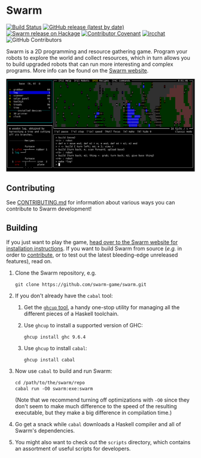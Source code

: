 Swarm
=====

[![Build Status][build-status]][actions]
[![GitHub release (latest by date)][release-img]][releases]
[![Swarm release on Hackage][hackage-img]][hackage]
[![Contributor Covenant][badge-covenant]](CODE_OF_CONDUCT.md)
[![ircchat][badge-ircchat]][ircchat]
![GitHub Contributors][contribs]

[build-status]: https://github.com/swarm-game/swarm/actions/workflows/haskell-ci.yml/badge.svg
[release-img]: https://img.shields.io/github/v/release/swarm-game/swarm?logo=github
[releases]: https://github.com/swarm-game/swarm/releases
[hackage-img]: https://img.shields.io/hackage/v/swarm.svg?logo=haskell
[hackage]: https://hackage.haskell.org/package/swarm
[actions]: https://github.com/swarm-game/swarm/actions
[badge-covenant]: https://img.shields.io/badge/Contributor%20Covenant-v2.0%20adopted-ff69b4.svg
[badge-ircchat]: https://img.shields.io/badge/chat-on%20libera-brightgreen.svg
[ircchat]: https://web.libera.chat/?channels=#swarm
[contribs]: https://contrib.rocks/image?repo=swarm-game/swarm

Swarm is a 2D programming and resource gathering game. Program your
robots to explore the world and collect resources, which in turn
allows you to build upgraded robots that can run more interesting and
complex programs.  More info can be found on the [Swarm
website](https://swarm-game.github.io).

[![World 0 after scanning a tree and making a log.](images/tutorial/log.png)](https://swarm-game.github.io)

Contributing
------------

See [CONTRIBUTING.md](CONTRIBUTING.md) for information about various
ways you can contribute to Swarm development!

Building
--------

If you just want to play the game, [head over to the Swarm website for
installation instructions](https://swarm-game.github.io/installing/).
If you want to build Swarm from source (*e.g.* in order to
[contribute](CONTRIBUTING.md), or to test out the latest bleeding-edge
unreleased features), read on.

1. Clone the Swarm repository, e.g.

       git clone https://github.com/swarm-game/swarm.git

1. If you don't already have the `cabal` tool:
    1. Get the [`ghcup` tool](https://www.haskell.org/ghcup/), a handy
       one-stop utility for managing all the different pieces of a
       Haskell toolchain.
    1. Use `ghcup` to install a supported version of GHC:

           ghcup install ghc 9.6.4

    1. Use `ghcup` to install `cabal`:

           ghcup install cabal

1. Now use `cabal` to build and run Swarm:

       cd /path/to/the/swarm/repo
       cabal run -O0 swarm:exe:swarm

   (Note that we recommend turning off optimizations with `-O0` since
   they don't seem to make much difference to the speed of the
   resulting executable, but they make a big difference in compilation
   time.)

1. Go get a snack while `cabal` downloads a Haskell compiler and
   all of Swarm's dependencies.

1. You might also want to check out the `scripts` directory, which
   contains an assortment of useful scripts for developers.

